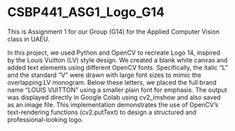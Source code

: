 # CSBP441_ASG1_Logo_G14
This is Assignment 1 for our Group (G14) for the Applied Computer Vision class in UAEU.

In this project, we used Python and OpenCV to recreate Logo 14, inspired by the Louis Vuitton (LV) style design. We created a blank white canvas and added text elements using different OpenCV fonts. Specifically, the italic “L” and the standard “V” were drawn with large font sizes to mimic the overlapping LV monogram. Below these letters, we placed the full brand name “LOUIS VUITTON” using a smaller plain font for emphasis. The output was displayed directly in Google Colab using cv2_imshow and also saved as an image file. This implementation demonstrates the use of OpenCV’s text-rendering functions (cv2.putText) to design a structured and professional-looking logo.
